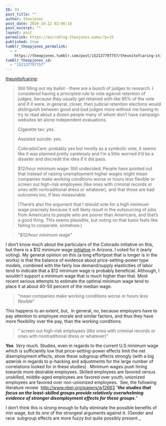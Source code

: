 ```yaml
---
ID: 33
post_title: ""
author: theojones
post_date: 2016-10-22 02:06:18
post_excerpt: ""
layout: post
permalink: https://microblog.theojones.name/?p=33
published: true
tumblr_theopjones_permalink:
  - >
    https://theopjones.tumblr.com/post/152137797757/theunitofcaring-still-filling-out-my-ballot
tumblr_theopjones_id:
  - "152137797757"
---
```

<p><a class="tumblr_blog" href="http://theunitofcaring.tumblr.com/post/152124419771">theunitofcaring</a>:</p>
<blockquote>
<p>Still filling out my ballot - there are a bunch of judges to research. I considered having a principled rule to vote against retention of judges, because they usually get retained with like 95% of the vote and if it were, in general, closer, then judicial retention elections would distinguish between good and bad judges more without me having to try to read about a dozen people many of whom don’t have campaign websites let alone independent evaluations. </p>
<p>Cigarette tax: yes.</p>
<p>Assisted suicide: yes. </p>
<p>ColoradoCare: probably yes but mostly as a symbolic vote, it seems like it was planned pretty carelessly and I’m a little worried it’d be a disaster and discredit the idea if it did pass.</p>
<p>$12/hour minimum wage: Still undecided. People have pointed out that instead of raising unemployment higher wages might mean companies make working conditions worse or hours less flexible or screen out high-risk employees (like ones with criminal records or ones with nontraditional dress or whatever), and that those are bad outcomes too, if less measurable. </p>
<p>(There’s also the argument that I should vote for a high minimum wage precisely <i>because</i> it will likely result in the outsourcing of jobs from Americans to people who are poorer than Americans, and that’s a good thing. This seems plausible, but voting on that basis feels like failing to cooperate, somehow.)</p>
</blockquote>

<blockquote><p><i>“$12/hour minimum wage”</i></p></blockquote><p>I don’t know much about the particulars of the Colorado initiative on this, but there is a $12 minimum wage <a href="https://ballotpedia.org/Arizona_Minimum_Wage_and_Paid_Time_Off,_Proposition_206_(2016)">initiative</a> in Arizona. I voted for it (early voting). My general opinion on this (a long effortpost that is longer is in the works) is that the balance of evidence about price-setting-power type models, combined with the fairly low demand/supply elasticities of labor tend to indicate that a $12 minimum wage is probably beneficial. Although, I wouldn’t support a minimum wage that is much higher than that. Most recent serious attempts to estimate the optimal minimum wage tend to place it at about 40-50 percent of the median wage.  </p><blockquote><p>“mean companies make working conditions worse or hours less flexible”<br /></p></blockquote><p>This happens to an extent, but,  in general, no, because employers have to pay attention to employee morale and similar factors, and thus they have more flexibility over the pay, than the working conditions. </p><blockquote><p>“ screen out high-risk employees (like ones with criminal records or ones with nontraditional dress or whatever)” <br /></p></blockquote><p><b>Yes</b>. <i>Very much</i>. Studies, even in regards to the current U.S minimum wage which is sufficiently low that price-setting-power effects limit the net disemployment effects, show these subgroup effects strongly (with a big asterisk in regards to p-hacking and adjustments for the large number of correlations looked for in these studies) . Minimum wages push hiring towards more desirable employees. Skilled employees are favored versus unskilled, middle-aged employees are favored over youth, unionized employees are favored over non-unionized employees.  See, the following literature review  <a href="http://www.nber.org/papers/w12663">http://www.nber.org/papers/w12663</a> “<i><b>the studies that focus on the least-skilled groups provide relatively overwhelming evidence of stronger disemployment effects for these groups</b></i>.” </p><p>I don’t think this is strong enough to fully eliminate the possible benefits of min wage, but its one of the strongest arguments against it. (Gender and race  subgroup effects are more fuzzy but quite possibly present _</p>